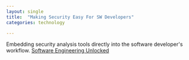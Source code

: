 ```yaml
---
layout: single
title:  "Making Security Easy For SW Developers"
categories: technology

---
```

Embedding security analysis tools directly into the software developer's workflow.
[Software Engineering Unlocked](https://podcasts.apple.com/us/podcast/software-engineering-unlocked/id1477527378?i=1000577187209)